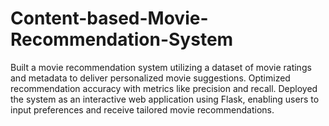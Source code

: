 # Content-based-Movie-Recommendation-System
Built a movie recommendation system utilizing a dataset of movie ratings and metadata to deliver personalized movie suggestions. Optimized recommendation accuracy with metrics like precision and recall. Deployed the system as an interactive web application using Flask, enabling users to input preferences and receive tailored movie recommendations.
